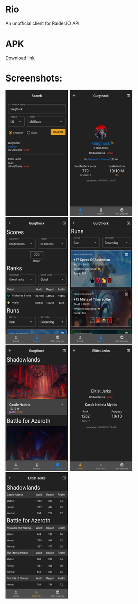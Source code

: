 # Rio
An unofficial client for Raider.IO  API

# APK 
[Download link](/../../releases/latest/download/rio-1.0-release.apk)

# Screenshots:
<img src="/media/screenshots/1.jpg" width="200" height="400"> <img src="/media/screenshots/2.jpg" width="200" height="400"> <img src="/media/screenshots/3.jpg" width="200" height="400"> <img src="/media/screenshots/4.jpg" width="200" height="400"> <img src="/media/screenshots/5.jpg" width="200" height="400"> <img src="/media/screenshots/6.jpg" width="200" height="400"> <img src="/media/screenshots/7.jpg" width="200" height="400">




